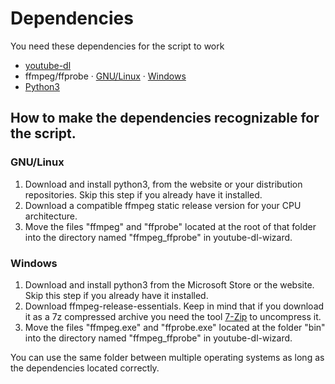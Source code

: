 # Dependencies

You need these dependencies for the script to work
- [youtube-dl](https://youtube-dl.org/downloads/latest/youtube-dl)
- ffmpeg/ffprobe
  · [GNU/Linux](https://johnvansickle.com/ffmpeg/)
  · [Windows](https://www.gyan.dev/ffmpeg/builds/)
- [Python3](https://www.python.org/downloads/)

## How to make the dependencies recognizable for the script.

### GNU/Linux
1) Download and install python3, from the website or your distribution repositories. Skip this step if you already have it installed.
2) Download a compatible ffmpeg static release version for your CPU architecture.
3) Move the files "ffmpeg" and "ffprobe" located at the root of that folder into the directory named "ffmpeg_ffprobe" in youtube-dl-wizard.

### Windows
1) Download and install python3 from the Microsoft Store or the website. Skip this step if you already have it installed.
2) Download ffmpeg-release-essentials. Keep in mind that if you download it as a 7z compressed archive you need the tool [7-Zip](https://www.7-zip.org/) to uncompress it.
3) Move the files "ffmpeg.exe" and "ffprobe.exe" located at the folder "bin" into the directory named "ffmpeg_ffprobe" in youtube-dl-wizard.

You can use the same folder between multiple operating systems as long as the dependencies located correctly.

